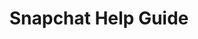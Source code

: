 ---
title: "Snapchat Help Guide"
type: "thumb"
weight: 10
draft: true
url_sml: "/images/design/thumbs/sml/Snapchat_NCII_help_guide"
url_lge: "/images/design/thumbs/lge/Snapchat_NCII_help_guide"
alt: "A textual help guide for non-consensual intimate imagery created for Snapchat."
---